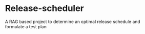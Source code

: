 # Release-scheduler
A RAG based project to determine an optimal release schedule and formulate a test plan
